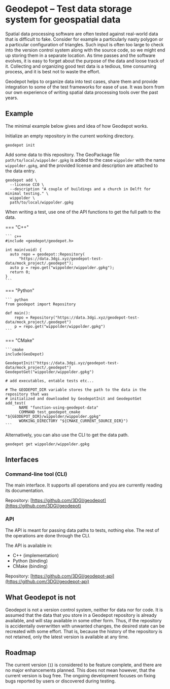 # Geodepot – Test data storage system for geospatial data

Spatial data processing software are often tested against real-world data that is difficult to fake.
Consider for example a particularly nasty polygon or a particular configuration of triangles.
Such input is often too large to check into the version control system along with the source code, so we might end up storing them in a separate location.
As time passes and the software evolves, it is easy to forget about the purpose of the data and loose track of it.
Collecting and organizing good test data is a tedious, time consuming process, and it is best not to waste the effort.

Geodepot helps to organize data into test cases, share them and provide integration to some of the test frameworks for ease of use.
It was born from our own experience of writing spatial data processing tools over the past years.

## Example

The minimal example below gives and idea of how Geodepot works.

Initialize an empty repository in the current working directory.

```shell
geodepot init
```

Add some data to this repository.
The GeoPackage file `path/to/local/wippolder.gpkg` is added to the case `wippolder` with the name `wippolder.gpkg`, and the provided license and description are attached to the data entry.

```shell
geodepot add \
  --license CC0 \
  --description "A couple of buildings and a church in Delft for minimal testing." \
  wippolder \
  path/to/local/wippolder.gpkg
```

When writing a test, use one of the API functions to get the full path to the data.

=== "C++"

    ``` c++
    #include <geodepot/geodepot.h>

    int main(void) {
      auto repo = geodepot::Repository(
          "https://data.3dgi.xyz/geodepot-test-data/mock_project/.geodepot");
      auto p = repo.get("wippolder/wippolder.gpkg");
      return 0;
    }
    ```

=== "Python"

    ``` python
    from geodepot import Repository

    def main():
        repo = Repository("https://data.3dgi.xyz/geodepot-test-data/mock_project/.geodepot")
        p = repo.get("wippolder/wippolder.gpkg")
    ```

=== "CMake"

    ```cmake
    include(GeoDepot)
    
    GeodepotInit("https://data.3dgi.xyz/geodepot-test-data/mock_project/.geodepot")
    GeodepotGet("wippolder/wippolder.gpkg")

    # add executables, entable tests etc...

    # The GEODEPOT_DIR variable stores the path to the data in the repository that was 
    # initialized and downloaded by GeodepotInit and GeodepotGet
    add_test(
          NAME "function-using-geodepot-data"
          COMMAND test_geodepot_cmake "${GEODEPOT_DIR}/wippolder/wippolder.gpkg"
          WORKING_DIRECTORY "${CMAKE_CURRENT_SOURCE_DIR}")
    ```


Alternatively, you can also use the CLI to get the data path.

```shell
geodepot get wippolder/wippolder.gpkg
```

## Interfaces

### Command-line tool (CLI)

The main interface.
It supports all operations and you are currently reading its documentation.

Repository: [https://github.com/3DGI/geodepot](https://github.com/3DGI/geodepot)

### API

The API is meant for passing data paths to tests, nothing else.
The rest of the operations are done through the CLI.

The API is available in:

- C++ (implementation)
- Python (binding)
- CMake (binding)

Repository: [https://github.com/3DGI/geodepot-api](https://github.com/3DGI/geodepot-api)

## What Geodepot is not

Geodepot is not a version control system, neither for data nor for code.
It is assumed that the data that you store in a Geodepot repository is already available, and will stay available in some other form.
Thus, if the repository is accidentally overwritten with unwanted changes, the desired state can be recreated with some effort.
That is, because the history of the repository is not retained, only the latest version is available at any time.

## Roadmap

The current version (`1`) is considered to be feature complete, and there are no major enhancements planned.
This does not mean however, that the current version is bug free.
The ongoing development focuses on fixing bugs reported by users or discovered during testing.
